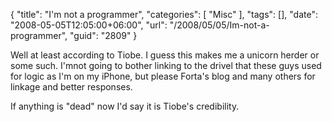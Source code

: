 {
	"title": "I'm not a programmer",
	"categories": [
		"Misc"
	],
	"tags": [],
	"date": "2008-05-05T12:05:00+06:00",
	"url": "/2008/05/05/Im-not-a-programmer",
	"guid": "2809"
}

Well at least according to Tiobe. I guess this makes me a unicorn herder or some such. I'mnot going to bother linking to the drivel that these guys used for logic as I'm on my iPhone, but please Forta's blog and many others for linkage and better responses.

If anything is "dead" now I'd say it is Tiobe's credibility.